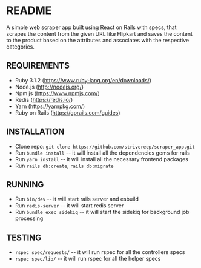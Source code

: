 # README

A simple web scraper app built using React on Rails with specs, that scrapes the content from the given URL like Flipkart and saves the content to the product based on the attributes and associates with the respective categories.

## REQUIREMENTS
- Ruby 3.1.2 (https://www.ruby-lang.org/en/downloads/)
- Node.js (http://nodejs.org/)
- Npm js (https://www.npmjs.com/)
- Redis (https://redis.io/)
- Yarn (https://yarnpkg.com/)
- Ruby on Rails (https://gorails.com/guides)

## INSTALLATION
- Clone repo: `git clone https://github.com/strivereep/scraper_app.git`
- Run `bundle install` -- it will install all the dependencies gems for rails
- Run `yarn install` -- it will install all the necessary frontend packages
- Run `rails db:create`, `rails db:migrate`

## RUNNING
- Run `bin/dev` --  it will start rails server and esbuild
- Run `redis-server` -- it will start redis server
- Run `bundle exec sidekiq` -- it will start the sidekiq for background job processing

## TESTING
- `rspec spec/requests/` -- it will run rspec for all the controllers specs
- `rspec spec/lib/` -- it will run rspec for all the helper specs
